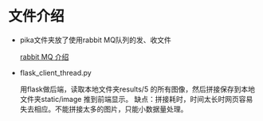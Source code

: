 # 文件介绍

- pika文件夹放了使用rabbit MQ队列的发、收文件

     [rabbit MQ 介绍](https://www.cnblogs.com/guyuyun/p/14970592.html)

- flask_client_thread.py
     
     用flask做后端，读取本地文件夹results/5 的所有图像，然后拼接保存到本地文件夹static/image 推到前端显示。
     缺点：拼接耗时，时间太长时网页容易失去相应。不能拼接太多的图片，只能小数据量处理。
